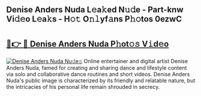 ## Denise Anders Nuda L𝚎a𝚔ed N𝚞𝚍e - Part-knw Vi𝚍𝚎o L𝚎a𝚔s - H𝚘𝚝 O𝚗𝚕yf𝚊ns P𝚑𝚘tos 0ezwC

# <h2><a href="http://kf7rp7q.oniu.top/?m=Denise+Anders+Nuda">🔗👉 🔴 Denise Anders Nuda P𝚑ot𝚘𝚜 V𝚒d𝚎o</a></h2>

[![Denise Anders Nuda Nu𝚍e𝚜](https://i.imgur.com/0qMVB7G.gif)](http://kf7rp7q.oniu.top/?m=Denise+Anders+Nuda)
Online entertainer and digital artist Denise Anders Nuda, famed for creating and sharing dance and lifestyle content via solo and collaborative dance routines and short videos. Denise Anders Nuda's public image is characterized by its friendly and relatable nature, but the intricacies of his personal life remain shrouded in secrecy.  
